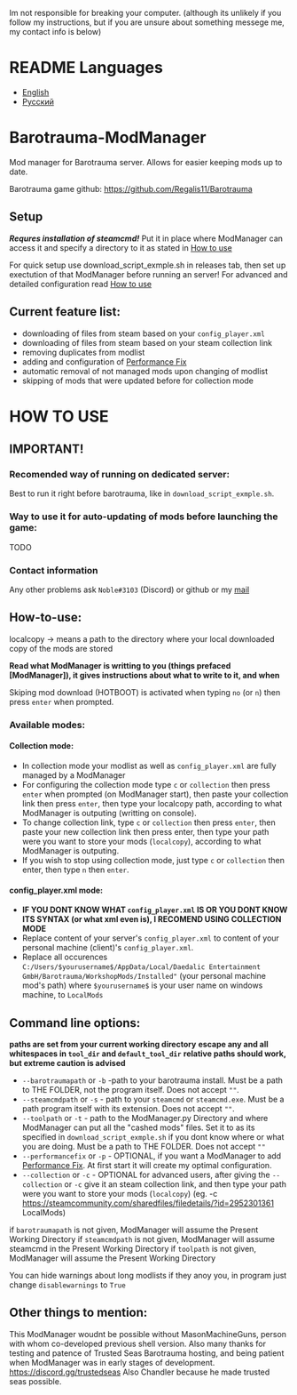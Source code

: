 Im not responsible for breaking your computer.
(although its unlikely if you follow my instructions, but if you are unsure about something messege me, my contact info is below)
# README Languages
- [English](README.md)
- [Русский](README.ru.md)

# Barotrauma-ModManager 
Mod manager for Barotrauma server. Allows for easier keeping mods up to date.

Barotrauma game github: https://github.com/Regalis11/Barotrauma

## Setup
***Requres installation of steamcmd!*** 
Put it in place where ModManager can access it and specify a directory to it as stated in [How to use](#How-to-use)

For quick setup use download_script_exmple.sh in releases tab, then set up exectution of that ModManager before running an server!
For advanced and detailed configuration read [How to use](#How-to-use)

## Current feature list:
* downloading of files from steam based on your `config_player.xml`
* downloading of files from steam based on your steam collection link
* removing duplicates from modlist
* adding and configuration of [Performance Fix](https://steamcommunity.com/sharedfiles/filedetails/?id=2701251094)
* automatic removal of not managed mods upon changing of modlist
* skipping of mods that were updated before for collection mode

# HOW TO USE
## IMPORTANT!
### Recomended way of running on dedicated server:
Best to run it right before barotrauma, like in `download_script_exmple.sh`.

### Way to use it for auto-updating of mods before launching the game:
TODO

### Contact information
Any other problems ask `Noble#3103` (Discord) or github or my [mail](m1l0rd30467@gmail.com)
## How-to-use:
localcopy -> means a path to the directory where your local downloaded copy of the mods are stored

**Read what ModManager is writting to you (things prefaced \[ModManager\]), it gives instructions about what to write to it, and when**

Skiping mod download (HOTBOOT) is activated when typing `no` (or `n`) then press `enter` when prompted.

### Available modes:
#### Collection mode:
* In collection mode your modlist as well as `config_player.xml` are fully managed by a ModManager
* For configuring the collection mode type `c` or `collection` then press `enter` when prompted (on ModManager start), then paste your collection link then press `enter`, then type your localcopy path, according to what ModManager is outputing (writting on console).
* To change collection link, type `c` or `collection` then press `enter`, then paste your new collection link then press enter, then type your path were you want to store your mods (`localcopy`), according to what ModManager is outputing.
* If you wish to stop using collection mode, just type `c` or `collection` then enter, then type `n` then `enter`.
#### config_player.xml mode:
* **IF YOU DONT KNOW WHAT `config_player.xml` IS OR YOU DONT KNOW ITS SYNTAX (or what xml even is), I RECOMEND USING COLLECTION MODE**
* Replace content of your server's `config_player.xml` to content of your personal machine (client)'s `config_player.xml`.
* Replace all occurences `C:/Users/$yourusername$/AppData/Local/Daedalic Entertainment GmbH/Barotrauma/WorkshopMods/Installed"` (your personal machine mod's path) where `$yourusername$` is your user name on windows machine, to `LocalMods`

## Command line options:
**paths are set from your current working directory**
**escape any and all whitespaces in `tool_dir` and `default_tool_dir`**
**relative paths should work, but extreme caution is advised**
* `--barotraumapath` or `-b` -path to your barotrauma install. Must be a path to THE FOLDER, not the program itself. Does not accept `""`.
* `--steamcmdpath` or `-s` - path to your `steamcmd` or `steamcmd.exe`. Must be a path program itself with its extension. Does not accept `""`.
* `--toolpath` or `-t` - path to the ModManager.py Directory and where ModManager can put all the "cashed mods" files. Set it to as its specified in `download_script_exmple.sh` if you dont know where or what you are doing. Must be a path to THE FOLDER.  Does not accept `""`
* `--performancefix` or `-p` - OPTIONAL, if you want a ModManager to add [Performance Fix](https://steamcommunity.com/sharedfiles/filedetails/?id=2701251094). At first start it will create my optimal configuration.
* `--collection` or `-c` - OPTIONAL for advanced users, after giving the `--collection` or `-c` give it an steam collection link, and then type your path were you want to store your mods (`localcopy`) (eg. -c https://steamcommunity.com/sharedfiles/filedetails/?id=2952301361 LocalMods)

if `barotraumapath` is not given, ModManager will assume the Present Working Directory
if `steamcmdpath` is not given, ModManager will assume steamcmd in the Present Working Directory
if `toolpath` is not given, ModManager will assume the Present Working Directory

You can hide warnings about long modlists if they anoy you, in program just change `disablewarnings` to `True`

## Other things to mention:
This ModManager woudnt be possible without MasonMachineGuns, person with whom co-developed previous shell version.
Also many thanks for testing and patence of Trusted Seas Barotrauma hosting, and being patient when ModManager was in early stages of development. https://discord.gg/trustedseas
Also Chandler because he made trusted seas possible.
